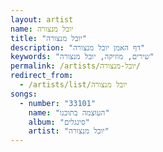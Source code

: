 ```yaml
---
layout: artist
name: יובל מנצורה
title: "יובל מנצורה"
description: "דף האמן יובל מנצורה"
keywords: "שירים, מוזיקה, יובל מנצורה"
permalink: /artists/יובל-מנצורה/
redirect_from:
  - /artists/list/יובל מנצורה
songs:
  - number: "33101"
    name: "העוצמה בתוכנו"
    album: "סינגלים"
    artist: "יובל מנצורה"
---
```

